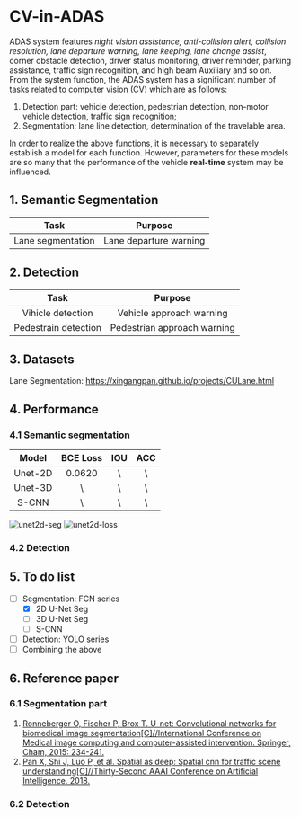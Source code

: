# CV-in-ADAS
ADAS system features *night vision assistance, anti-collision alert, collision resolution, lane departure warning, lane keeping, lane change assist*, corner obstacle detection, driver status monitoring, driver reminder, parking assistance, traffic sign recognition, and high beam Auxiliary and so on.</br>
From the system function, the ADAS system has a significant number of tasks related to computer vision (CV) which are as follows:
1. Detection part: vehicle detection, pedestrian detection, non-motor vehicle detection, traffic sign recognition;
2. Segmentation: lane line detection, determination of the travelable area.

In order to realize the above functions, it is necessary to separately establish a model for each function. However, parameters for these models are so many that the performance of the vehicle **real-time** system may be influenced.</br>
## 1. Semantic Segmentation
| Task | Purpose |
| :--: | :--: |
| Lane segmentation | Lane departure warning |
## 2. Detection
| Task | Purpose |
| :--: | :--: |
| Vihicle detection | Vehicle approach warning |
| Pedestrain detection | Pedestrian approach warning |
## 3. Datasets
Lane Segmentation: https://xingangpan.github.io/projects/CULane.html
## 4. Performance
### 4.1 Semantic segmentation
| Model | BCE Loss | IOU | ACC |
| :--: | :--: | :--: | :--: |
| Unet-2D | 0.0620 | \ | \ |
| Unet-3D | \ | \ | \ |
| S-CNN | \ | \ | \ |

![unet2d-seg](https://github.com/mjDelta/CV-in-ADAS/blob/master/img/seg_unet2d.jpeg)
![unet2d-loss](https://github.com/mjDelta/CV-in-ADAS/blob/master/img/loss_unet2d.png)
### 4.2 Detection
## 5. To do list
- [ ] Segmentation: FCN series
  - [x] 2D U-Net Seg
  - [ ] 3D U-Net Seg
  - [ ] S-CNN
- [ ] Detection: YOLO series
- [ ] Combining the above
## 6. Reference paper
### 6.1 Segmentation part
1. [Ronneberger O, Fischer P, Brox T. U-net: Convolutional networks for biomedical image segmentation[C]//International Conference on Medical image computing and computer-assisted intervention. Springer, Cham, 2015: 234-241.](https://arxiv.org/abs/1505.04597)
2. [Pan X, Shi J, Luo P, et al. Spatial as deep: Spatial cnn for traffic scene understanding[C]//Thirty-Second AAAI Conference on Artificial Intelligence. 2018.](https://arxiv.org/abs/1712.06080)
### 6.2 Detection
